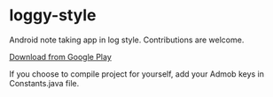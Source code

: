 # loggy-style
Android note taking app in log style. Contributions are welcome.

[Download from Google Play](https://play.google.com/store/apps/details?id=com.keremkayacan.loggiestyle)

If you choose to compile project for yourself, add your Admob keys in Constants.java file.
